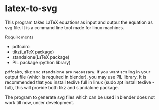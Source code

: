 # latex-to-svg
This program takes LaTeX equations as input and output the equation as svg file. It is a command line tool made for linux machines.

Requirements 
- pdfcairo
- tikz(LaTeX package)
- standalone(LaTeX package)
- PIL package (python library)

pdfcairo, tikz and standalone are necessary. If you want scaling in your output file (which is required in blender), you may use PIL library. It is recommended that you install texlive full in linux (sudo apt install texlive -full), this will provide both tikz and standalone package.

The program to generate svg files which can be used in blender does not work till now, under development.
